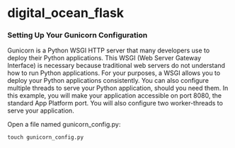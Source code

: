 # digital_ocean_flask
### Setting Up Your Gunicorn Configuration

Gunicorn is a Python WSGI HTTP server that many developers use to deploy their Python applications. This WSGI (Web Server Gateway Interface) is necessary because traditional web servers do not understand how to run Python applications. For your purposes, a WSGI allows you to deploy your Python applications consistently. You can also configure multiple threads to serve your Python application, should you need them. In this example, you will make your application accessible on port 8080, the standard App Platform port. You will also configure two worker-threads to serve your application.

Open a file named gunicorn_config.py:
```
touch gunicorn_config.py
```
